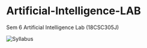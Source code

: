 # Artificial-Intelligence-LAB
Sem 6 Artificial Intelligence Lab (18CSC305J)

![Syllabus](https://user-images.githubusercontent.com/90031371/152511714-17b3ea72-5fb1-4cd3-83d2-b70409745fa9.png)
